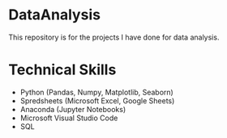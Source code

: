 # DataAnalysis

This repository is for the projects I have done for data analysis.

# Technical Skills

- Python (Pandas, Numpy, Matplotlib, Seaborn)
- Spredsheets (Microsoft Excel, Google Sheets)
- Anaconda (Jupyter Notebooks)
- Microsoft Visual Studio Code
- SQL
